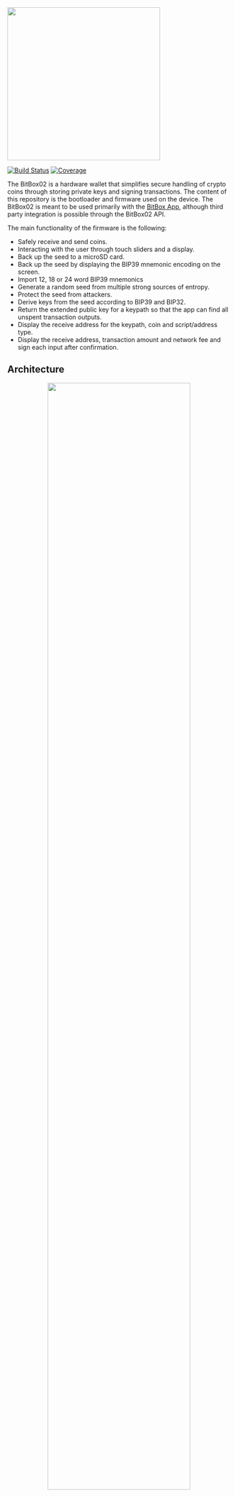 <img src="./doc/BB02_logo_github.svg" width="345px"/>

[![Build Status](https://travis-ci.org/digitalbitbox/bitbox02-firmware.svg?branch=master)](https://travis-ci.org/digitalbitbox/bitbox02-firmware)
[![Coverage](https://codecov.io/gh/digitalbitbox/bitbox02-firmware/branch/master/graph/badge.svg)](https://codecov.io/gh/digitalbitbox/bitbox02-firmware)

The BitBox02 is a hardware wallet that simplifies secure handling of crypto coins through storing
private keys and signing transactions. The content of this repository is the bootloader and
firmware used on the device. The BitBox02 is meant to be used primarily with the [BitBox
App](https://github.com/digitalbitbox/bitbox-wallet-app), although third party integration is
possible through the BitBox02 API.

The main functionality of the firmware is the following:

* Safely receive and send coins.
* Interacting with the user through touch sliders and a display.
* Back up the seed to a microSD card.
* Back up the seed by displaying the BIP39 mnemonic encoding on the screen.
* Import 12, 18 or 24 word BIP39 mnemonics
* Generate a random seed from multiple strong sources of entropy.
* Protect the seed from attackers.
* Derive keys from the seed according to BIP39 and BIP32.
* Return the extended public key for a keypath so that the app can find all unspent transaction
  outputs.
* Display the receive address for the keypath, coin and script/address type.
* Display the receive address, transaction amount and network fee and sign each input after
  confirmation.


## Architecture

<p align="center"><img src="./doc/bb02-firmware-arch.svg" width="80%" /></p>

The main chip on the device is the microcontroller from Microchip (atsamd51j20a). This chip is used
for communication to the BitBox App via USB, the User via the sliders and to the secure element
(atecc608a) via I2C.

### Sliders

The sliders along the edges of the device are used for user input.  There are three input gestures:
* Tap,
* Slide, and
* Hold to confirm.

<p align="center"><img src="./doc/bb02PwEntry.gif" /></p>


### USB

The USB communication is implemented using the request-response pattern with enecrypted protobuf
messages. The encryption protocol used is Noise with out-of-band authentication.

### Hardware docs

PCB bill of materials (BOM) V2.1

PCB schematics V2.1

PCB x-ray V2.1

## Contributing

The instructions for setting up a development environment can be found in [BUILD.md](BUILD.md).
Please also read our [CONTRIBUTING.md](CONTRIBUTING.md) before filing issues and pull requests.

## Reporting a Vulnerability

See our [security policy](SECURITY.md).
